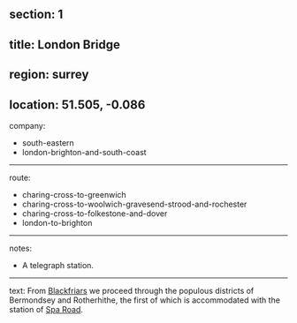 section: 1
----
title: London Bridge
----
region: surrey
----
location: 51.505, -0.086
----
company:
- south-eastern
- london-brighton-and-south-coast
----
route:
- charing-cross-to-greenwich
- charing-cross-to-woolwich-gravesend-strood-and-rochester
- charing-cross-to-folkestone-and-dover
- london-to-brighton
----
notes:
- A telegraph station.
----
text: From [Blackfriars](/stations/blackfriars) we proceed through the populous districts of Bermondsey and Rotherhithe, the first of which is accommodated with the station of [Spa Road](/stations/spa-road).
